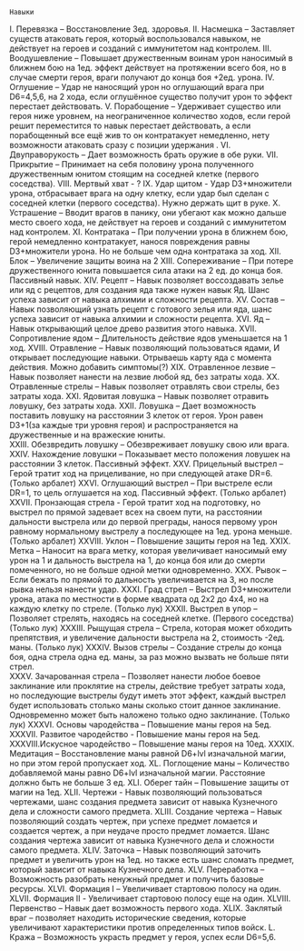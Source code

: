 	Навыки 
I.	    Перевязка – Восстановление 3ед. здоровья.
II.	    Насмешка – Заставляет существ атаковать героя, который воспользовался навыком,  не действует на героев и созданий с иммунитетом над контролем.
III.	Воодушевление – Повышает дружественным воинам  урон наносимый в ближнем бою на 1ед. эффект  действует на протяжении всего боя, но в случае смерти героя, враги получают до конца боя +2ед. урона.
IV.	    Оглушение – Удар не наносящий урон  но оглушающий врага при D6=4,5,6, на 2 хода, если оглушённое существо получит урон то эффект перестает действовать.
V.	    Порабощение – Удерживает существо или героя ниже уровнем, на неограниченное количество ходов, если герой решит переместится то навык перестает действовать, а если порабощенный все ещё жив то он контратакует немедленно, нету возможности атаковать сразу с позиции удержания . 
VI.	    Двуправорукость – Дает возможность брать оружие в обе руки. 
VII.	Прикрытие – Принимает на себя половину урона полученного дружественным юнитом стоящим на соседней клетке (первого соседства). 
VIII.	Мертвый хват - ?
IX.	    Удар щитом - Удар D3+множители урона, отбрасывает врага на одну клетку, если удар был сделан с соседней клетки (первого соседства). Нужно держать щит в руке.
X.	    Устрашение – Вводит врагов в панику, они убегают как можно дальше  место своего хода, не действует на героев и созданий с иммунитетом над контролем.
XI.	    Контратака – При получении урона в ближнем бою, герой немедленно контратакует, нанося повреждения равны D3+множители урона. Но не больше чем одна контратака за ход.
XII.	Блок – Увеличение защиты воина на 2 
XIII.	Сопереживание – При потере дружественного юнита повышается сила атаки на 2 ед. до конца боя. Пассивный навык.
XIV.	Рецепт – Навык позволяет воссоздавать зелье или яд с рецептов, для создания яда также нужен навык Яд. Шанс успеха зависит от навыка алхимии и сложности рецепта.
XV.	    Состав – Навык позволяющий узнать рецепт с готового зелья или яда, шанс успеха зависит от навыка алхимии и сложности рецепта.
XVI.	Яд – Навык открывающий целое древо развития этого навыка.
XVII.	Сопротивление ядом –  Длительность действие ядов уменьшается на  1 ход.
XVIII.	Отравление – Навык позволяющий пользоваться ядами, И открывает последующие навыки. Отрываешь карту яда с момента действия. Можно добавить симптомы(?)
XIX.	Отравленное лезвие – Навык позволяет нанести  на лезвие любой яд, без затраты хода.
XX.	    Отравленные стрелы – Навык позволяет отравлять свои стрелы, без затраты хода.
XXI.	Ядовитая ловушка – Навык позволяет отравить ловушку, без затраты хода.
XXII.	Ловушка – Дает возможность поставить ловушку на расстоянии 3 клеток от героя. Урон равен D3+1(за каждые три уровня героя) и распространяется на дружественные и на вражеские юниты.  
XXIII.	Обезвредить ловушку – Обезвреживает ловушку свою или врага.
XXIV.	Нахождение ловушки – Показывает место положения ловушек на расстоянии 3 клеток. Пассивный эффект.
XXV.	Прицельный выстрел – Герой тратит ход на прицеливание, но при следующей атаке DR=6. (Только арбалет)
XXVI.	Оглушающий выстрел – При выстреле если DR=1, то цель оглушается на ход. Пассивный эффект. (Только арбалет)
XXVII.	Пронзающая стрела - Герой тратит ход на подготовку, но выстрел по прямой задевает всех на своем пути, на расстоянии дальности выстрела или до первой преграды, нанося первому урон равному нормальному выстрелу а последующее на 1ед. урона меньше. (Только арбалет)
XXVIII.	Уклон – Повышение защиты героя на 1ед.
XXIX.	Метка – Наносит на врага метку, которая увеличивает наносимый ему урон на 1 и дальность выстрела на 1, до конца боя или до смерти помеченного, но не больше одной метки одновременно.
XXX.	Рывок – Если бежать по прямой то дальность увеличивается на 3, но после рывка нельзя нанести удар. 
XXXI.	Град стрел – Выстрел D3+множители урона, атака по местности в форме квадрата од 2х2 до 4х4, но на каждую клетку по стреле.  (Только лук)
XXXII.	Выстрел в упор – Позволяет стрелять, находясь на соседней клетке. (Первого соседства) (Только лук)
XXXIII.	Рыщущая стрела – Стрела, которая может обходить препятствия, и увеличение дальности выстрела на 2, стоимость -2ед. маны.  (Только лук)
XXXIV.	Вызов стрелы – Создание стрелы до конца боя, одна стрела одна ед. маны, за раз можно вызвать не больше пяти стрел.  
XXXV.	Зачарованная стрела – Позволяет нанести любое боевое заклинание или проклятие на стрелы, действие требует затраты хода, но последующие выстрелы будут иметь этот эффект, каждый выстрел будет использовать столько маны сколько стоит данное заклинание. Одновременно может быть наложено только одно заклинание. (Только лук)
XXXVI.	Основы чародейства – Повышение маны героя на 5ед.
XXXVII.	Развитое чародейство - Повышение маны героя на 5ед.
XXXVIII.Искусное чародейство – Повышение маны героя на 10ед.
XXXIX.	Медитация – Восстановление маны равной D6+lvl изначальной магии, но при этом герой пропускает ход.
XL.	    Поглощение маны – Количество добавляемой маны равно D6+lvl изначальной магии. Расстояние должно быть не больше 3 ед.
XLI.	Оберег тайн – Повышение защиты от магии на 1ед.
XLII.	Чертежи  - Навык позволяющий пользоваться чертежами, шанс создания предмета зависит от навыка Кузнечного дела и сложности самого предмета.
XLIII.	Создание чертежа – Навык позволяющий создать чертеж, при успехе предмет ломается и создается чертеж,  а при неудаче просто предмет ломается.  Шанс создания чертежа зависит от навыка Кузнечного дела и сложности самого предмета.
XLIV.	Заточка – Навык позволяющий заточить предмет и увеличить урон на 1ед. но также есть шанс сломать предмет, который зависит от навыка Кузнечного дела.
XLV.	Переработка – Возможность разобрать ненужный предмет и получить базовые ресурсы.
XLVI.	Формация I – Увеличивает стартовою полосу на один.
XLVII.	Формация II - Увеличивает стартовою полосу еще на один.
XLVIII.	Первенство – Навык дает возможность первого хода.
XLIX.	Заклятый враг – позволяет находить исторические сведения, которые увеличивают характеристики против определенных типов войск. 
L.	    Кража – Возможность украсть предмет у героя, успех если D6=5,6.
